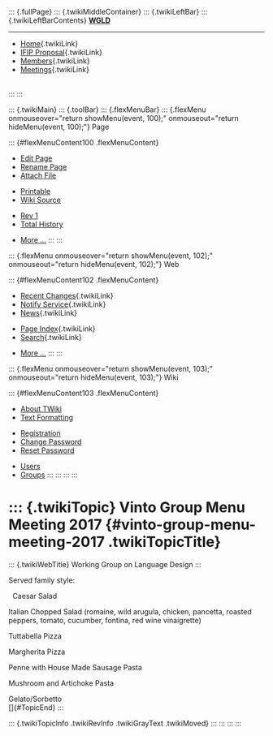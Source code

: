 ::: {.fullPage}
::: {.twikiMiddleContainer}
::: {.twikiLeftBar}
::: {.twikiLeftBarContents}
**[WGLD](http://www.program-transformation.org/view/WGLD/WebHome)**

------------------------------------------------------------------------

-   [Home](WebHome){.twikiLink}
-   [IFIP Proposal](Proposal){.twikiLink}
-   [Members](GroupMembers){.twikiLink}
-   [Meetings](Meetings){.twikiLink}

\
:::
:::

::: {.twikiMain}
::: {.toolBar}
::: {.flexMenuBar}
::: {.flexMenu onmouseover="return showMenu(event, 100);" onmouseout="return hideMenu(event, 100);"}
Page

::: {#flexMenuContent100 .flexMenuContent}
-   [Edit
    Page](http://www.program-transformation.org/edit/WGLD/VintoGroupMenuMeeting2017?t=1536829034)
-   [Rename
    Page](http://www.program-transformation.org/rename/WGLD/VintoGroupMenuMeeting2017)
-   [Attach
    File](http://www.program-transformation.org/attach/WGLD/VintoGroupMenuMeeting2017)

<!-- -->

-   [Printable](http://www.program-transformation.org/view/WGLD/VintoGroupMenuMeeting2017?skin=print.pattern)
-   [Wiki
    Source](http://www.program-transformation.org/view/WGLD/VintoGroupMenuMeeting2017?skin=text&raw=on&contenttype=text/plain)

<!-- -->

-   [Rev
    1](http://www.program-transformation.org/view/WGLD/VintoGroupMenuMeeting2017?rev=1.1)
-   [Total
    History](http://www.program-transformation.org/rdiff/WGLD/VintoGroupMenuMeeting2017)

<!-- -->

-   [More
    \...](http://www.program-transformation.org/oops/WGLD/VintoGroupMenuMeeting2017?template=oopsmore&param1=1.1&param2=1.1)
:::
:::

::: {.flexMenu onmouseover="return showMenu(event, 102);" onmouseout="return hideMenu(event, 102);"}
Web

::: {#flexMenuContent102 .flexMenuContent}
-   [Recent Changes](WebChanges){.twikiLink}
-   [Notify Service](WebNotify){.twikiLink}
-   [News](WebNews){.twikiLink}

<!-- -->

-   [Page Index](WebIndex){.twikiLink}
-   [Search](WebSearch){.twikiLink}

<!-- -->

-   [More
    \...](http://www.program-transformation.org/oops/WGLD/VintoGroupMenuMeeting2017?template=oopsmore&param1=1.1&param2=1.1)
:::
:::

::: {.flexMenu onmouseover="return showMenu(event, 103);" onmouseout="return hideMenu(event, 103);"}
Wiki

::: {#flexMenuContent103 .flexMenuContent}
-   [About
    TWiki](http://www.program-transformation.org/view/TWiki/WebHome)
-   [Text
    Formatting](http://www.program-transformation.org/view/TWiki/TextFormattingRules)

<!-- -->

-   [Registration](http://www.program-transformation.org/view/TWiki/TWikiRegistration)
-   [Change
    Password](http://www.program-transformation.org/view/TWiki/ChangePassword)
-   [Reset
    Password](http://www.program-transformation.org/view/TWiki/ResetPassword)

<!-- -->

-   [Users](http://www.program-transformation.org/view/Main/TWikiUsers)
-   [Groups](http://www.program-transformation.org/view/Main/TWikiGroups)
:::
:::
:::
:::

::: {.twikiTopic}
Vinto Group Menu Meeting 2017 {#vinto-group-menu-meeting-2017 .twikiTopicTitle}
=============================

::: {.twikiWebTitle}
Working Group on Language Design
:::

Served family style:

  Caesar Salad

Italian Chopped Salad (romaine, wild arugula, chicken, pancetta, roasted
peppers, tomato, cucumber, fontina, red wine vinaigrette)

Tuttabella Pizza

Margherita Pizza

Penne with House Made Sausage Pasta

Mushroom and Artichoke Pasta

Gelato/Sorbetto\
[]{#TopicEnd}
:::

::: {.twikiTopicInfo .twikiRevInfo .twikiGrayText .twikiMoved}
:::
:::
:::
:::
